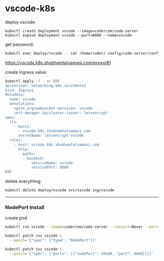# vscode-k8s

deploy vscode:
```
kubectl create deployment vscode --image=codercom/code-server
kubectl expose deployment vscode --port=8080 --name=vscode
```

get password:
```bash
kubectl exec deploy/vscode -- cat /home/coder/.config/code-server/config.yaml
```

https://vscode.k8s.shubhamtatvamasi.com/proxy/81


create ingress value:
```bash
kubectl apply -f - << EOF
apiVersion: networking.k8s.io/v1beta1
kind: Ingress
metadata:
  name: vscode
  annotations:
    nginx.org/websocket-services: vscode
    cert-manager.io/cluster-issuer: letsencrypt
spec:
  tls:
    - hosts:
      - vscode.k8s.shubhamtatvamasi.com
      secretName: letsencrypt-vscode
  rules:
    - host: vscode.k8s.shubhamtatvamasi.com
      http:
        paths:
        - backend:
            serviceName: vscode
            servicePort: 8080
EOF
```

delete everything:
```bash
kubectl delete deploy/vscode svc/vscode ing/vscode
```
---

### NodePort Install

create pod
```bash
kubectl run vscode --image=codercom/code-server --restart=Never --port=8080 --expose -- --auth none

kubectl patch svc vscode \
  --patch='{"spec": {"type": "NodePort"}}'

kubectl patch svc vscode \
  --patch='{"spec": {"ports": [{"nodePort": 30100, "port": 8080}]}}'
```
